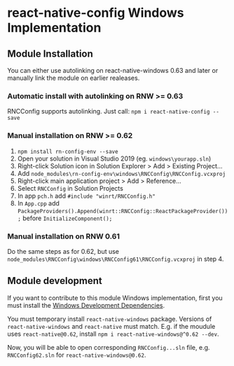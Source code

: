 # react-native-config Windows Implementation

## Module Installation
You can either use autolinking on react-native-windows 0.63 and later or manually link the module on earlier realeases.

### Automatic install with autolinking on RNW >= 0.63
RNCConfig supports autolinking. Just call: `npm i react-native-config --save`

### Manual installation on RNW >= 0.62
1. `npm install rn-config-env --save`
2. Open your solution in Visual Studio 2019 (eg. `windows\yourapp.sln`)
3. Right-click Solution icon in Solution Explorer > Add > Existing Project...
4. Add `node_modules\rn-config-env\windows\RNCConfig\RNCConfig.vcxproj`
5. Right-click main application project > Add > Reference...
6. Select `RNCConfig` in Solution Projects
7. In app `pch.h` add `#include "winrt/RNCConfig.h"`
8. In `App.cpp` add `PackageProviders().Append(winrt::RNCConfig::ReactPackageProvider());` before `InitializeComponent();`

### Manual installation on RNW 0.61
Do the same steps as for 0.62, but use `node_modules\RNCConfig\windows\RNCConfig61\RNCConfig.vcxproj` in step 4.

## Module development

If you want to contribute to this module Windows implementation, first you must install the [Windows Development Dependencies](https://microsoft.github.io/react-native-windows/docs/rnw-dependencies).

You must temporary install `react-native-windows` package. Versions of `react-native-windows` and `react-native` must match. E.g. if the moudule uses `react-native@0.62`, install `npm i react-native-windows@^0.62 --dev`.

Now, you will be able to open corresponding `RNCConfig...sln` file, e.g. `RNCConfig62.sln` for `react-native-windows@0.62`.
